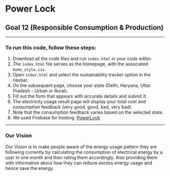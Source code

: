 # Power Lock

## Goal 12 (Responsible Consumption & Production)

---

### To run this code, follow these steps:

1. Download all the code files and run `index.html` in your code editor.
2. The `index.html` file serves as the homepage, with the associated `home_style.css`.
3. Open `index.html` and select the sustainability tracker option in the navbar.
4. On the subsequent page, choose your state (Delhi, Haryana, Uttar Pradesh - Urban or Rural).
5. Fill out the form that appears with accurate details and submit it.
6. The electricity usage result page will display your total cost and consumption feedback (very good, good, bad, very bad).
7. Note that the consumption feedback varies based on the selected state.
8. We used Firebase for hosting.
   [PowerLock](https://powerlock-9fce4.firebaseapp.com/)
---

### Our Vision
Our Vision is to make people aware of the energy usage pattern they are following currently by calculating the consumption of electrical energy by a user in one month and then rating them accordingly. Also providing them with information about how they can reduce excess energy usage and hence save the energy.
